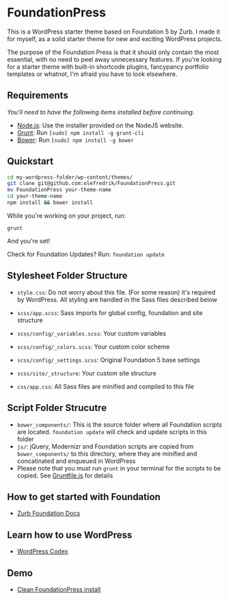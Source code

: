 # FoundationPress

This is a WordPress starter theme based on Foundation 5 by Zurb. 
I made it for myself, as a solid starter theme for new and exciting WordPress projects.

The purpose of the Foundation Press is that it should only contain the most essential, with no need to peel away unnecessary features. If you're looking for a starter theme with built-in shortcode plugins, fancypancy portfolio templates or whatnot, I'm afraid you have to look elsewhere. 

## Requirements

*You'll need to have the following items installed before continuing.*

  * [Node.js](http://nodejs.org): Use the installer provided on the NodeJS website.
  * [Grunt](http://gruntjs.com/): Run `[sudo] npm install -g grunt-cli`
  * [Bower](http://bower.io): Run `[sudo] npm install -g bower`

## Quickstart

```bash
cd my-wordpress-folder/wp-content/themes/
git clone git@github.com:olefredrik/FoundationPress.git
mv FoundationPress your-theme-name
cd your-theme-name
npm install && bower install
```

While you're working on your project, run:

`grunt`

And you're set!

Check for Foundation Updates? Run:
`foundation update`


## Stylesheet Folder Structure

  * `style.css`: Do not worry about this file. (For some reason) it's required by WordPress. All styling are handled in the Sass files described below

  * `scss/app.scss`: Sass imports for global config, foundation and site structure

  * `scss/config/_variables.scss`: Your custom variables
  * `scss/config/_colors.scss`: Your custom color scheme
  * `scss/config/_settings.scss`: Original Foundation 5 base settings

  * `scss/site/_structure`: Your custom site structure

  * `css/app.css`: All Sass files are minified and compiled to this file

## Script Folder Strucutre
  
  * `bower_components/`: This is the source folder where all Foundation scripts are located. `foundation update` will check and update scripts in this folder
  * `js/`: jQuery, Modernizr and Foundation scripts are copied from `bower_components/` to this directory, where they are minified and concatinated and enqueued in WordPress
  * Please note that you must run `grunt` in your terminal for the scripts to be copied. See [Gruntfile.js](https://github.com/olefredrik/FoundationPress/blob/master/Gruntfile.js) for details

## How to get started with Foundation

* [Zurb Foundation Docs](http://foundation.zurb.com/docs/)

## Learn how to use WordPress

* [WordPress Codex](http://codex.wordpress.org/)

## Demo

* [Clean FoundationPress install](http://foundationpress.olefredrik.com/)
